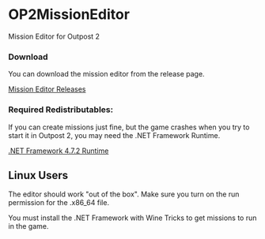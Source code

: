 # OP2MissionEditor
 Mission Editor for Outpost 2
 
### Download
You can download the mission editor from the release page.

[Mission Editor Releases](https://github.com/TechCor8/OP2MissionEditor/releases)

### Required Redistributables:

If you can create missions just fine, but the game crashes when you try to start it in Outpost 2, you may need the .NET Framework Runtime.

[.NET Framework 4.7.2 Runtime](https://dotnet.microsoft.com/download/dotnet-framework/net472)

## Linux Users

The editor should work "out of the box". Make sure you turn on the run permission for the .x86_64 file.

You must install the .NET Framework with Wine Tricks to get missions to run in the game.
